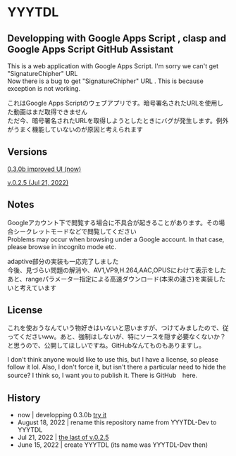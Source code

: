 # YYYTDL  

## Developping with Google Apps Script , clasp and Google Apps Script GitHub Assistant  

This is a web application with Google Apps Script. I'm sorry we can't get "SignatureChipher" URL  
Now there is a bug to get "SignatureChipher" URL . This is because exception is not working.  

これはGoogle Apps Scriptのウェブアプリです。暗号署名されたURLを使用した動画はまだ取得できません  
ただ今、暗号署名されたURLを取得しようとしたときにバグが発生します。例外がうまく機能していないのが原因と考えられます  

## Versions  
  
[0.3.0b improved UI (now)](https://script.google.com/macros/s/AKfycbzmBmBuIIqtqzKDj9XtkFD_K8fhEq4pXvhIw_E3V1JeQHP8ttEjBScownmCpfWbU4lf/exec)

[v.0.2.5 (Jul 21, 2022)](https://script.google.com/macros/s/AKfycbzmwKZrhCz1ywYPDf_HnY90cql_B8Eb5FlXT68C47OHhcvlFufYyd-x6ezmpWyOs-PO/exec)  

## Notes

Googleアカウント下で閲覧する場合に不具合が起きることがあります。その場合シークレットモードなどで閲覧してください  
Problems may occur when browsing under a Google account. In that case, please browse in incognito mode etc.  

adaptive部分の実装も一応完了しました  
今後、見づらい問題の解消や、AV1,VP9,H.264,AAC,OPUSにわけて表示をしたあと、rangeパラメーター指定による高速ダウンロード(本来の速さ)を実装したいと考えています  
  
## License  
これを使おうなんていう物好きはいないと思いますが、つけてみましたので、従ってくださいww。あと、強制はしないが、特にソースを隠す必要なくないか？と思うので、公開してほしいですね。GitHubなんてものもありますし。  
  
I don't think anyone would like to use this, but I have a license, so please follow it lol. Also, I don't force it, but isn't there a particular need to hide the source? I think so, I want you to publish it. There is GitHub　here.  
  
## History  

- now | developping 0.3.0b [try it](https://script.google.com/macros/s/AKfycbzmBmBuIIqtqzKDj9XtkFD_K8fhEq4pXvhIw_E3V1JeQHP8ttEjBScownmCpfWbU4lf/exec)  
- August 18, 2022 | rename this repository name from YYYTDL-Dev to YYYTDL  
- Jul 21, 2022 | [the last of v.0.2.5](https://github.com/yyhome-tromb/YYYTDL/tree/v.0.2.5)  
- June 15, 2022 | create YYYTDL (its name was YYYTDL-Dev then)  
